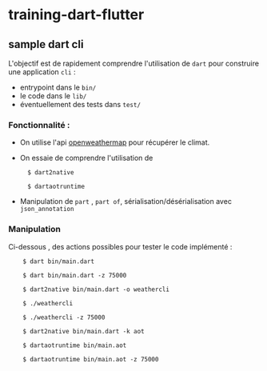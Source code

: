 # training-dart-flutter

## sample dart cli

L'objectif est de rapidement comprendre l'utilisation de `dart` pour construire une application `cli` : 

- entrypoint dans le `bin/`
- le code dans le `lib/`
- éventuellement des tests dans `test/`

### Fonctionnalité : 

- On utilise l'api [openweathermap](https://openweathermap.org/api) pour récupérer le climat.
- On essaie de comprendre l'utilisation de 
    
        $ dart2native

        $ dartaotruntime

- Manipulation de `part` , `part of`, sérialisation/désérialisation avec `json_annotation`

### Manipulation 

Ci-dessous , des actions possibles pour tester le code implémenté : 

        $ dart bin/main.dart 

        $ dart bin/main.dart -z 75000

        $ dart2native bin/main.dart -o weathercli

        $ ./weathercli 

        $ ./weathercli -z 75000

        $ dart2native bin/main.dart -k aot

        $ dartaotruntime bin/main.aot

        $ dartaotruntime bin/main.aot -z 75000
